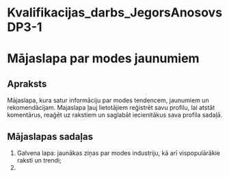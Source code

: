 # Kvalifikacijas_darbs_JegorsAnosovsDP3-1
# Mājaslapa par modes jaunumiem 
## Apraksts 
Mājaslapa, kura satur informāciju par modes tendencem, jaunumiem un rekomendācijam. Majaslapa ļauj lietotājiem reģistrēt savu profilu, lai atstāt komentārus, reaģēt uz rakstiem un saglabāt iecienitākus sava profila sadaļā. 
 
## Mājaslapas sadaļas 

1. Galvena lapa: jaunākas ziņas par modes industriju, kā arī vispopulārākie raksti un trendi; 
2. 
